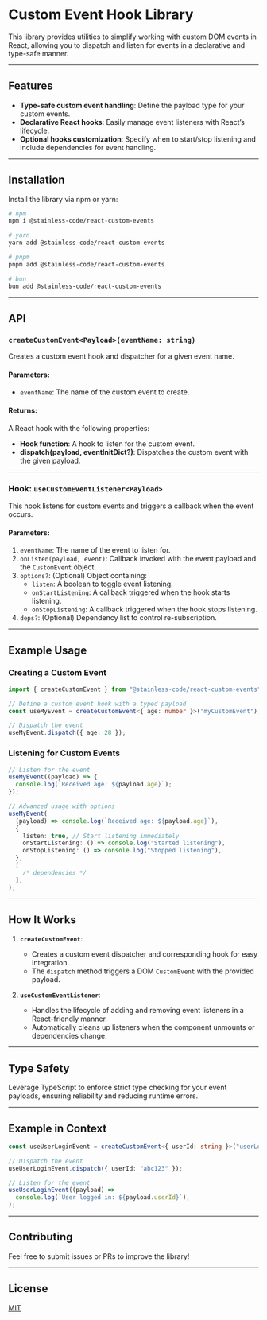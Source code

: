# Custom Event Hook Library

This library provides utilities to simplify working with custom DOM events in React, allowing you to dispatch and listen for events in a declarative and type-safe manner.

---

## Features

- **Type-safe custom event handling**: Define the payload type for your custom events.
- **Declarative React hooks**: Easily manage event listeners with React’s lifecycle.
- **Optional hooks customization**: Specify when to start/stop listening and include dependencies for event handling.

---

## Installation

Install the library via npm or yarn:

```bash
# npm
npm i @stainless-code/react-custom-events

# yarn
yarn add @stainless-code/react-custom-events

# pnpm
pnpm add @stainless-code/react-custom-events

# bun
bun add @stainless-code/react-custom-events
```

---

## API

### `createCustomEvent<Payload>(eventName: string)`

Creates a custom event hook and dispatcher for a given event name.

#### Parameters:

- `eventName`: The name of the custom event to create.

#### Returns:

A React hook with the following properties:

- **Hook function**: A hook to listen for the custom event.
- **dispatch(payload, eventInitDict?)**: Dispatches the custom event with the given payload.

---

### Hook: `useCustomEventListener<Payload>`

This hook listens for custom events and triggers a callback when the event occurs.

#### Parameters:

1. `eventName`: The name of the event to listen for.
2. `onListen(payload, event)`: Callback invoked with the event payload and the `CustomEvent` object.
3. `options?`: (Optional) Object containing:
   - `listen`: A boolean to toggle event listening.
   - `onStartListening`: A callback triggered when the hook starts listening.
   - `onStopListening`: A callback triggered when the hook stops listening.
4. `deps?`: (Optional) Dependency list to control re-subscription.

---

## Example Usage

### Creating a Custom Event

```typescript
import { createCustomEvent } from "@stainless-code/react-custom-events";

// Define a custom event hook with a typed payload
const useMyEvent = createCustomEvent<{ age: number }>("myCustomEvent");

// Dispatch the event
useMyEvent.dispatch({ age: 28 });
```

### Listening for Custom Events

```typescript
// Listen for the event
useMyEvent((payload) => {
  console.log(`Received age: ${payload.age}`);
});

// Advanced usage with options
useMyEvent(
  (payload) => console.log(`Received age: ${payload.age}`),
  {
    listen: true, // Start listening immediately
    onStartListening: () => console.log("Started listening"),
    onStopListening: () => console.log("Stopped listening"),
  },
  [
    /* dependencies */
  ],
);
```

---

## How It Works

1. **`createCustomEvent`**:

   - Creates a custom event dispatcher and corresponding hook for easy integration.
   - The `dispatch` method triggers a DOM `CustomEvent` with the provided payload.

2. **`useCustomEventListener`**:
   - Handles the lifecycle of adding and removing event listeners in a React-friendly manner.
   - Automatically cleans up listeners when the component unmounts or dependencies change.

---

## Type Safety

Leverage TypeScript to enforce strict type checking for your event payloads, ensuring reliability and reducing runtime errors.

---

## Example in Context

```typescript
const useUserLoginEvent = createCustomEvent<{ userId: string }>("userLogin");

// Dispatch the event
useUserLoginEvent.dispatch({ userId: "abc123" });

// Listen for the event
useUserLoginEvent((payload) =>
  console.log(`User logged in: ${payload.userId}`),
);
```

---

## Contributing

Feel free to submit issues or PRs to improve the library!

---

## License

[MIT](./LICENSE)
